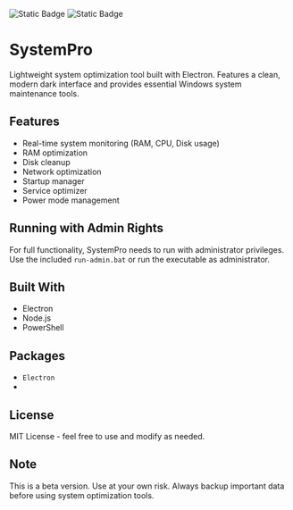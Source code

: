 ![Static Badge](https://img.shields.io/badge/NodeJS-yellow?style=for-the-badge) ![Static Badge](https://img.shields.io/badge/Electron-%233bb4ff?style=for-the-badge)


# SystemPro
Lightweight system optimization tool built with Electron. Features a clean, modern dark interface and provides essential Windows system maintenance tools.

## Features
- Real-time system monitoring (RAM, CPU, Disk usage)
- RAM optimization
- Disk cleanup
- Network optimization
- Startup manager
- Service optimizer
- Power mode management

## Running with Admin Rights
For full functionality, SystemPro needs to run with administrator privileges. Use the included `run-admin.bat` or run the executable as administrator.

## Built With
- Electron
- Node.js
- PowerShell

## Packages
- `Electron`
- 
## License
MIT License - feel free to use and modify as needed.

## Note
This is a beta version. Use at your own risk. Always backup important data before using system optimization tools.
